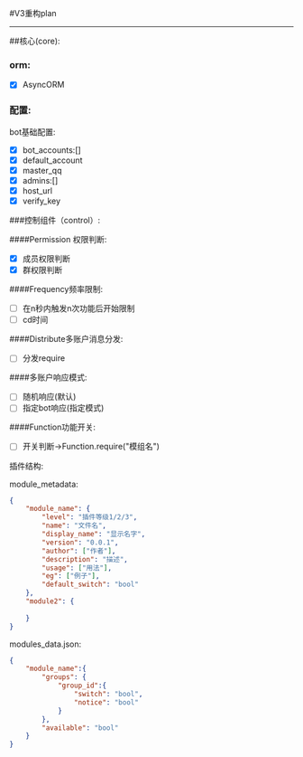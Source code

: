 #V3重构plan

---

##核心(core):

### orm:
- [x] AsyncORM

### 配置:
bot基础配置:

- [x] bot_accounts:[]
- [x] default_account
- [x] master_qq
- [x] admins:[]
- [x] host_url
- [x] verify_key

###控制组件（control）:

####Permission 权限判断:
- [x] 成员权限判断
- [x] 群权限判断

####Frequency频率限制:
- [ ] 在n秒内触发n次功能后开始限制
- [ ] cd时间

####Distribute多账户消息分发:
- [ ] 分发require 

####多账户响应模式:
- [ ] 随机响应(默认)
- [ ]   指定bot响应(指定模式)

####Function功能开关:
- [ ] 开关判断->Function.require("模组名")

插件结构:

module_metadata:
```json
{
    "module_name": {
        "level": "插件等级1/2/3",
        "name": "文件名",
        "display_name": "显示名字",
        "version": "0.0.1",
        "author": ["作者"],
        "description": "描述",
        "usage": ["用法"],
        "eg": ["例子"],
        "default_switch": "bool"
    },
    "module2": {
    
    }
}
```

modules_data.json:
```json
{
    "module_name":{
        "groups": {
            "group_id":{
            	"switch": "bool",
                "notice": "bool"
            }
		},
        "available": "bool"
    }
}
```

